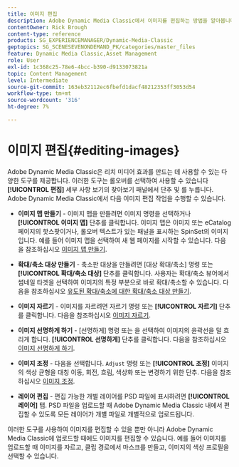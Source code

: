 ```yaml
---
title: 이미지 편집
description: Adobe Dynamic Media Classic에서 이미지를 편집하는 방법을 알아봅니다.
contentOwner: Rick Brough
content-type: reference
products: SG_EXPERIENCEMANAGER/Dynamic-Media-Classic
geptopics: SG_SCENESEVENONDEMAND_PK/categories/master_files
feature: Dynamic Media Classic,Asset Management
role: User
exl-id: 1c368c25-78e6-4bcc-b390-d9133073821a
topic: Content Management
level: Intermediate
source-git-commit: 163eb32112ec6fbefd1dacf48212353ff3053d54
workflow-type: tm+mt
source-wordcount: '316'
ht-degree: 7%

---
```


# 이미지 편집{#editing-images}

Adobe Dynamic Media Classic은 리치 미디어 효과를 만드는 데 사용할 수 있는 다양한 도구를 제공합니다. 이러한 도구는 롤오버를 선택하여 사용할 수 있습니다 **[!UICONTROL 편집]** 세부 사항 보기의 찾아보기 패널에서 단추 및 를 누릅니다. Adobe Dynamic Media Classic에서 다음 이미지 편집 작업을 수행할 수 있습니다.

* **이미지 맵 만들기** - 이미지 맵을 만들려면 이미지 명령을 선택하거나 **[!UICONTROL 이미지 맵]** 단추를 클릭합니다. 이미지 맵은 이미지 또는 eCatalog 페이지의 핫스팟이거나, 롤오버 텍스트가 있는 패널을 표시하는 SpinSet의 이미지입니다. 예를 들어 이미지 맵을 선택하여 새 웹 페이지를 시작할 수 있습니다. 다음을 참조하십시오 [이미지 맵 만들기](/help/using/creating-image-maps.md).

* **확대/축소 대상 만들기** - 축소판 대상을 만들려면 [대상 확대/축소] 명령 또는 **[!UICONTROL 확대/축소 대상]** 단추를 클릭합니다. 사용자는 확대/축소 뷰어에서 썸네일 타겟을 선택하여 이미지의 특정 부분으로 바로 확대/축소할 수 있습니다. 다음을 참조하십시오 [유도된 확대/축소에 대한 확대/축소 대상 만들기](/help/using/creating-zoom-targets-guided-zoom.md).

* **이미지 자르기** - 이미지를 자르려면 자르기 명령 또는 **[!UICONTROL 자르기]** 단추를 클릭합니다. 다음을 참조하십시오 [이미지 자르기](/help/using/cropping-image.md).

* **이미지 선명하게 하기** - [선명하게] 명령 또는 을 선택하여 이미지의 윤곽선을 덜 흐리게 합니다. **[!UICONTROL 선명하게]** 단추를 클릭합니다. 다음을 참조하십시오 [이미지 선명하게 하기](/help/using/sharpening-image.md).

* **이미지 조정** - 다음을 선택합니다. `Adjust` 명령 또는 **[!UICONTROL 조정]** 이미지의 색상 균형을 대칭 이동, 회전, 흐림, 색상화 또는 변경하기 위한 단추. 다음을 참조하십시오 [이미지 조정](/help/using/adjusting-image.md).

* **레이어 편집** - 편집 가능한 개별 레이어를 PSD 파일에 표시하려면 **[!UICONTROL 레이어]** 탭. PSD 파일을 업로드할 때 Adobe Dynamic Media Classic 내에서 편집할 수 있도록 모든 레이어가 개별 파일로 개별적으로 업로드됩니다.

이러한 도구를 사용하여 이미지를 편집할 수 있을 뿐만 아니라 Adobe Dynamic Media Classic에 업로드할 때에도 이미지를 편집할 수 있습니다. 예를 들어 이미지를 업로드할 때 이미지를 자르고, 클립 경로에서 마스크를 만들고, 이미지의 색상 프로필을 선택할 수 있습니다.
